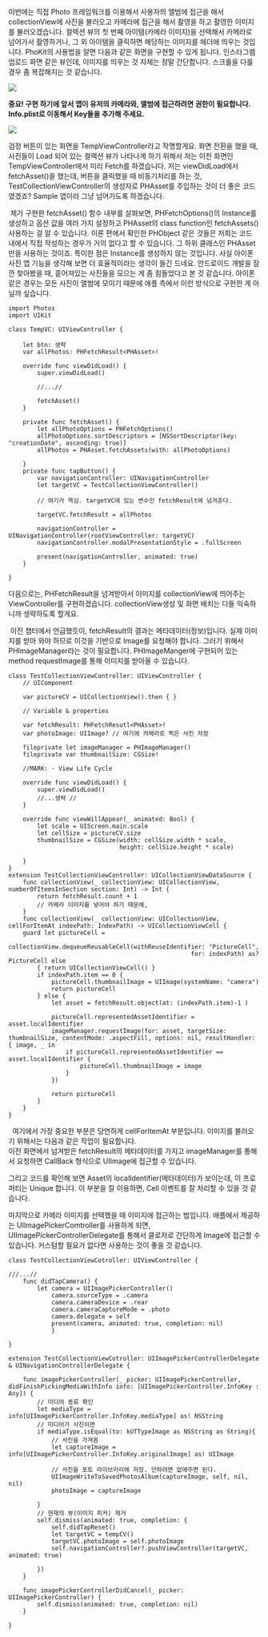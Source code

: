 
이번에는 직접 Photo 프레임워크를 이용해서 사용자의 앨범에 접근을 해서 collectionView에 사진을 불러오고 카메라에 접근을 해서 촬영을 하고 촬영한 이미지를 불러오겠습니다. 컬렉션 뷰의 첫 번째 아이템(카메라 이미지)을 선택해서 카메라로 넘어가서 촬영하거나, 그 외 아이템을 클릭하면 해당하는 이미지를 헤더에 띄우는 것입니다. PhoKit의 사용법을 알면 다음과 같은 화면을 구현할 수 있게 됩니다. 인스타그램 업로드 화면 같은 뷰인데, 이미지를 띄우는 것 자체는 정말 간단합니다. 스크롤을 다룰 경우 좀 복잡해지는 것 같습니다. 

![](https://blog.kakaocdn.net/dn/duKNv8/btr3IYRGSGx/uL1BCd1x4FYtj26p5jHsy0/img.gif)

**중요! 구현 하기에 앞서 앱이 유저의 카메라와, 앨범에 접근하려면 권한이 필요합니다. Info.plist로 이동해서 Key들을 추가해 주세요.**

![](https://blog.kakaocdn.net/dn/RdKg1/btr3ky1Qbev/AJH4esSzjKHQ6Po2hfAjmk/img.png)

검정 버튼이 있는 화면을 TempViewController라고 작명할게요. 화면 전환을 했을 때, 사진들이 Load 되어 있는 컬렉션 뷰가 나타나게 하기 위해서 저는 이전 화면인 TempViewController에서 미리 Fetch를 하겠습니다. 저는 viewDidLoad에서 fetchAsset()을 했는데, 버튼을 클릭했을 때 비동기처리를 하는 것, TestCollectionViewController의 생성자로 PHAsset를 주입하는 것이 더 좋은 코드였겠죠? Sample 앱이라 그냥 넘어가도록 하겠습니다.

 제가 구현한 fetchAsset() 함수 내부를 살펴보면, PHFetchOptions()의 Instance를 생성하고 옵션 값을 여러 가지 설정하고 PHAsset의 class function인 fetchAssets() 사용하는 걸 알 수 있습니다. 이론 편에서 확인한 PHObject 같은 것들은 저희는 코드 내에서 직접 작성하는 경우가 거의 없다고 할 수 있습니다. 그 하위 클래스인 PHAsset만을 사용하는 것이죠. 특이한 점은 Instance를 생성하지 않는 것입니다. 사실 아이폰 사진 앱 기능을 생각해 보면 더 효율적이라는 생각이 들긴 드네요. 안드로이드 개발을 잠깐 찾아봤을 때, 흩어져있는 사진들을 모으는 게 좀 힘들었다고 본 것 같습니다. 아이폰 같은 경우는 모든 사진이 앨범에 모이기 때문에 애플 측에서 이런 방식으로 구현한 게 아닐까 싶습니다. 

```
import Photos
import UIKit

class TempVC: UIViewController {

	let btn: 생략
	var allPhotos: PHFetchResult<PHAsset>!

    override func viewDidLoad() {
        super.viewDidLoad()

        //...//

        fetchAsset()
    }

    private func fetchAsset() {
        let allPhotoOptions = PHFetchOptions()
        allPhotoOptions.sortDescriptors = [NSSortDescriptor(key: "creationDate", ascending: true)]
        allPhotos = PHAsset.fetchAssets(with: allPhotoOptions)

    }
    private func tapButton() {
        var navigationController: UINavigationController
        let targetVC = TestCollectionViewController()

        // 여기가 핵심. targetVC에 있는 변수인 fetchResult에 넘겨준다.
        
        targetVC.fetchResult = allPhotos

        navigationController = UINavigationController(rootViewController: targetVC)
        navigationController.modalPresentationStyle = .fullScreen

        present(navigationController, animated: true)
    }

}
```

다음으로는, PHFetchResult을 넘겨받아서 이미지를 collectionView에 띄어주는 ViewController를 구현하겠습니다. collectionView생성 및 화면 배치는 다들 익숙하니까 생략하도록 할게요.

 이전 챕터에서 언급했듯이, fetchResult의 결과는 메타데이터(정보)입니다. 실제 이미지를 받아 와야 하므로 이것을 기반으로 Image를 요청해야 합니다. 그러기 위해서 PHImageManager라는 것이 필요합니다. PHImageManger에 구현되어 있는 method requestImage를 통해 이미지를 받아올 수 있습니다. 

```
class TestCollectionViewController: UIViewController {
	// UIComponent

	var pictureCV = UICollectionView().then { }

	// Variable & properties

	var fetchResult: PHFetchResutl<PHAsset>!
    var photoImage: UIImage? // 여기에 카메라로 찍은 사진 저장

	fileprivate let imageManager = PHImageManager()
	fileprivate var thumbnailSize: CGSize!

	//MARK: - View Life Cycle

    override func viewDidLoad() {
        super.viewDidLoad()
        //...생략 //
    }

    override func viewWillAppear(_ animated: Bool) {
        let scale = UIScreen.main.scale
        let cellSize = pictureCV.size
        thumbnailSize = CGSize(width: cellSize.width * scale,
        					   height: cellSize.height * scale)

    }
}
extension TestCollectionViewController: UICollectionViewDataSource {
	func collectionView(_ collectionView: UICollectionView, numberOfItemsInSection section: Int) -> Int {
        return fetchResult.count + 1
        // 카메라 이미지를 넣어야 하기 때문에,
    }
    func collectionView(_ collectionView: UICollectionView, cellForItemAt indexPath: IndexPath) -> UICollectionViewCell {
    guard let pictureCell =
                collectionView.dequeueReusableCell(withReuseIdentifier: "PictureCell",
                                                   for: indexPath) as? PictureCell else
        { return UICollectionViewCell() }
        if indexPath.item == 0 {
        	pictureCell.thumbnailImage = UIImage(systemName: "camera")
            return pictureCell
        } else {
        	let asset = fetchResult.object(at: (indexPath.item)-1 )

            pictureCell.representedAssetIdentifier = asset.localIdentifier
            imageManager.requestImage(for: asset, targetSize: thumbnailSize, contentMode: .aspectFill, options: nil, resultHandler: { image, _ in
                if pictureCell.representedAssetIdentifier == asset.localIdentifier {
                    pictureCell.thumbnailImage = image
                }
            })

            return pictureCell
        }
    }
}
```

  여기에서 가장 중요한 부분은 당연하게 cellForItemAt 부분입니다. 이미지를 불러오기 위해서는 다음과 같은 작업이 필요합니다.   
이전 화면에서 넘겨받은 fetchResult의 메타데이터를 가지고 imageManager를 통해서 요청하면 CallBack 형식으로 UIImage에 접근할 수 있습니다.

그리고 코드를 확인해 보면 Asset의 localIdentifier(메타데이터)가 보이는데, 이 프로퍼티는 Unique 합니다. 이 부분을 잘 이용하면, Cell 이벤트를 잘 처리할 수 있을 것 같습니다.

마지막으로 카메라 이미지를 선택했을 때 이미지에 접근하는 법입니다. 애플에서 제공하는 UIImagePickerComtroller를 사용하게 되면, UIImagePickerControllerDelegate를 통해서 클로저로 간단하게 Image에 접근할 수 있습니다. 커스텀할 필요가 없다면 사용하는 것이 좋을 것 같습니다.

```
class TestCollectionViewCotroller: UIViewController {

///...//
	func didTapCamera() {
		let camera = UIImagePickerController()
        	camera.sourceType = .camera
        	camera.cameraDevice = .rear
        	camera.cameraCaptureMode = .photo
        	camera.delegate = self
        	present(camera, animated: true, completion: nil)
            }

}

extension TestCollectionViewCotroller: UIImagePickerControllerDelegate & UINavigationControllerDelegate {

    func imagePickerController(_ picker: UIImagePickerController, didFinishPickingMediaWithInfo info: [UIImagePickerController.InfoKey : Any]) {
        // 미디어 종류 확인
        let mediaType = info[UIImagePickerController.InfoKey.mediaType] as! NSString
        // 미디어가 사진이면
        if mediaType.isEqual(to: kUTTypeImage as NSString as String){
            // 사진을 가져옴
            let captureImage = info[UIImagePickerController.InfoKey.originalImage] as! UIImage

            // 사진을 포토 라이브러리에 저장. 안하려면 없애주면 된다.
            UIImageWriteToSavedPhotosAlbum(captureImage, self, nil, nil)
            photoImage = captureImage

        }
        // 현재의 뷰(이미지 피커) 제거
        self.dismiss(animated: true, completion: {
            self.didTapReset()
            let targetVC = tempCV()
            targetVC.photoImage = self.photoImage
            self.navigationController?.pushViewController(targetVC, animated: true)

        })
    }

    func imagePickerControllerDidCancel(_ picker: UIImagePickerController) {
        self.dismiss(animated: true, completion: nil)
    }

}
```